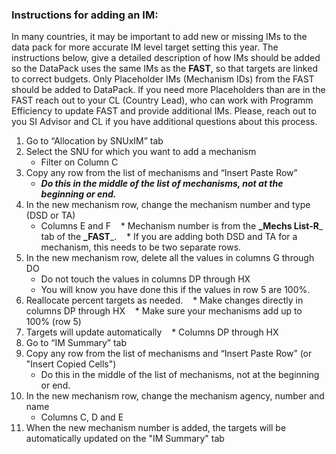 ### Instructions for adding an IM:

In many countries, it may be important to add new or missing IMs to the data pack for more accurate IM level target setting this year. The instructions below, give a detailed description of how IMs should be added so the DataPack uses the same IMs as the **FAST**, so that targets are linked to correct budgets. Only Placeholder IMs (Mechanism IDs) from the FAST should be added to DataPack. If you need more Placeholders than are in the FAST reach out to your CL (Country Lead), who can work with Programm Efficiency to update FAST and provide additional IMs. Please, reach out to you SI Advisor and CL if you have additional questions about this process. 

1.	Go to “Allocation by SNUxIM” tab
2.	Select the SNU for which you want to add a mechanism
    *	Filter on Column C
3.	Copy any row from the list of mechanisms and “Insert Paste Row”
    *	**_Do this in the middle of the list of mechanisms, not at the beginning or end._**
4.	In the new mechanism row, change the mechanism number and type (DSD or TA)
    *	Columns E and F
    *	Mechanism number is from the **_Mechs List-R**_ tab of the **_FAST**_.
    *	If you are adding both DSD and TA for a mechanism, this needs to be two separate rows.
5.	In the new mechanism row, delete all the values in columns G through DO
    *	Do not touch the values in columns DP through HX
    *	You will know you have done this if the values in row 5 are 100%.
6.	Reallocate percent targets as needed.
    *	Make changes directly in columns DP through HX
    *	Make sure your mechanisms add up to 100% (row 5)
7.	Targets will update automatically
    *	Columns DP through HX
9.	Go to “IM Summary” tab
10.	Copy any row from the list of mechanisms and “Insert Paste Row” (or "Insert Copied Cells")
    *	Do this in the middle of the list of mechanisms, not at the beginning or end.
11.	In the new mechanism row, change the mechanism agency, number and name
    *	Columns C, D and E
12.	When the new mechanism number is added, the targets will be automatically updated on the "IM Summary" tab
